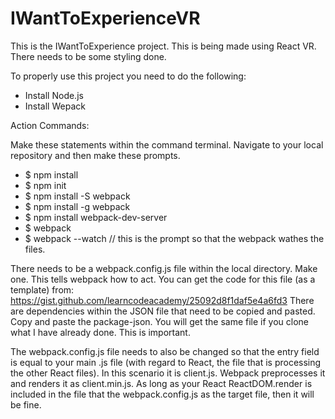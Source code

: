 # IWantToExperienceVR
This is the IWantToExperience project. This is being made using React VR. There needs to be some styling done.

To properly use this project you need to do the following:

* Install Node.js
* Install Wepack


Action Commands:

Make these statements within the command terminal. Navigate to your local repository and then make these prompts.
* $ npm install
* $ npm init
* $ npm install -S webpack
* $ npm install -g webpack
* $ npm install webpack-dev-server
* $ webpack
* $ webpack --watch // this is the prompt so that the webpack wathes the files. 

There needs to be a webpack.config.js file within the local directory. Make one. This tells webpack how to act. You can get the code for this file (as a template) from: https://gist.github.com/learncodeacademy/25092d8f1daf5e4a6fd3
There are dependencies within the JSON file that need to be copied and pasted. Copy and paste the package-json. You will get the same file if you clone what I have already done. This is important. 

The webpack.config.js file needs to also be changed so that the entry field is equal to your main .js file (with regard to React, the file that is processing the other React files). In this scenario it is client.js. Webpack preprocesses it and renders it as client.min.js. As long as your React ReactDOM.render is included in the file that the webpack.config.js as the target file, then it will be fine.
